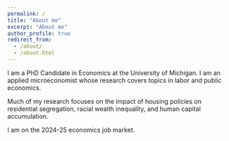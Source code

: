 ```yaml
---
permalink: /
title: "About me"
excerpt: "About me"
author_profile: true
redirect_from: 
  - /about/
  - /about.html
---
```


I am a PhD Candidate in Economics at the University of Michigan. I am an applied microeconomist whose research covers topics in labor and public economics. 

Much of my research focuses on the impact of housing policies on residential segregation, racial wealth inequality, and human capital accumulation.

I am on the 2024-25 economics job market. 